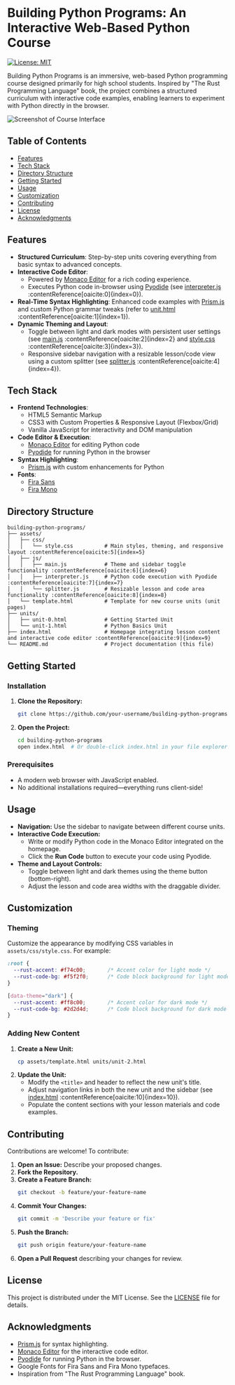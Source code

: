 # Building Python Programs: An Interactive Web-Based Python Course

[![License: MIT](https://img.shields.io/badge/License-MIT-yellow.svg)](https://opensource.org/licenses/MIT)

Building Python Programs is an immersive, web-based Python programming course designed primarily for high school students. Inspired by "The Rust Programming Language" book, the project combines a structured curriculum with interactive code examples, enabling learners to experiment with Python directly in the browser.

![Screenshot of Course Interface](./assets/screenshots/screenshot.png)

## Table of Contents

- [Features](#features)
- [Tech Stack](#tech-stack)
- [Directory Structure](#directory-structure)
- [Getting Started](#getting-started)
- [Usage](#usage)
- [Customization](#customization)
- [Contributing](#contributing)
- [License](#license)
- [Acknowledgments](#acknowledgments)

## Features

- **Structured Curriculum**: Step-by-step units covering everything from basic syntax to advanced concepts.
- **Interactive Code Editor**: 
  - Powered by [Monaco Editor](https://microsoft.github.io/monaco-editor/) for a rich coding experience.
  - Executes Python code in-browser using [Pyodide](https://pyodide.org/) (see [interpreter.js](./assets/js/interpreter.js) :contentReference[oaicite:0]{index=0}).
- **Real-Time Syntax Highlighting**: Enhanced code examples with [Prism.js](https://prismjs.com/) and custom Python grammar tweaks (refer to [unit.html](./assets/template.html) :contentReference[oaicite:1]{index=1}).
- **Dynamic Theming and Layout**: 
  - Toggle between light and dark modes with persistent user settings (see [main.js](./assets/js/main.js) :contentReference[oaicite:2]{index=2} and [style.css](./assets/css/style.css) :contentReference[oaicite:3]{index=3}).
  - Responsive sidebar navigation with a resizable lesson/code view using a custom splitter (see [splitter.js](./assets/js/splitter.js) :contentReference[oaicite:4]{index=4}).

## Tech Stack

- **Frontend Technologies**:
  - HTML5 Semantic Markup
  - CSS3 with Custom Properties & Responsive Layout (Flexbox/Grid)
  - Vanilla JavaScript for interactivity and DOM manipulation
- **Code Editor & Execution**:
  - [Monaco Editor](https://microsoft.github.io/monaco-editor/) for editing Python code
  - [Pyodide](https://pyodide.org/) for running Python in the browser
- **Syntax Highlighting**:
  - [Prism.js](https://prismjs.com/) with custom enhancements for Python
- **Fonts**:
  - [Fira Sans](https://fonts.google.com/specimen/Fira+Sans)
  - [Fira Mono](https://fonts.google.com/specimen/Fira+Mono)

## Directory Structure

```
building-python-programs/
├── assets/
│   ├── css/
│   │   └── style.css          # Main styles, theming, and responsive layout :contentReference[oaicite:5]{index=5}
│   ├── js/
│   │   ├── main.js            # Theme and sidebar toggle functionality :contentReference[oaicite:6]{index=6}
│   │   ├── interpreter.js     # Python code execution with Pyodide :contentReference[oaicite:7]{index=7}
│   │   └── splitter.js        # Resizable lesson and code area functionality :contentReference[oaicite:8]{index=8}
│   └── template.html          # Template for new course units (unit pages)
├── units/
│   ├── unit-0.html            # Getting Started Unit
│   └── unit-1.html            # Python Basics Unit
├── index.html                 # Homepage integrating lesson content and interactive code editor :contentReference[oaicite:9]{index=9}
└── README.md                  # Project documentation (this file)
```

## Getting Started

### Installation

1. **Clone the Repository:**
   ```bash
   git clone https://github.com/your-username/building-python-programs.git
   ```
2. **Open the Project:**
   ```bash
   cd building-python-programs
   open index.html  # Or double-click index.html in your file explorer to launch in your browser.
   ```

### Prerequisites

- A modern web browser with JavaScript enabled.
- No additional installations required—everything runs client-side!

## Usage

- **Navigation:** Use the sidebar to navigate between different course units.
- **Interactive Code Execution:** 
  - Write or modify Python code in the Monaco Editor integrated on the homepage.
  - Click the **Run Code** button to execute your code using Pyodide.
- **Theme and Layout Controls:**
  - Toggle between light and dark themes using the theme button (bottom-right).
  - Adjust the lesson and code area widths with the draggable divider.

## Customization

### Theming

Customize the appearance by modifying CSS variables in `assets/css/style.css`. For example:

```css
:root {
  --rust-accent: #f74c00;       /* Accent color for light mode */
  --rust-code-bg: #f5f2f0;      /* Code block background for light mode */
}

[data-theme="dark"] {
  --rust-accent: #ff8c00;       /* Accent color for dark mode */
  --rust-code-bg: #2d2d4d;      /* Code block background for dark mode */
}
```

### Adding New Content

1. **Create a New Unit:**
   ```bash
   cp assets/template.html units/unit-2.html
   ```
2. **Update the Unit:**
   - Modify the `<title>` and header to reflect the new unit's title.
   - Adjust navigation links in both the new unit and the sidebar (see [index.html](./index.html) :contentReference[oaicite:10]{index=10}).
   - Populate the content sections with your lesson materials and code examples.

## Contributing

Contributions are welcome! To contribute:

1. **Open an Issue:** Describe your proposed changes.
2. **Fork the Repository.**
3. **Create a Feature Branch:**
   ```bash
   git checkout -b feature/your-feature-name
   ```
4. **Commit Your Changes:**
   ```bash
   git commit -m 'Describe your feature or fix'
   ```
5. **Push the Branch:**
   ```bash
   git push origin feature/your-feature-name
   ```
6. **Open a Pull Request** describing your changes for review.

## License

This project is distributed under the MIT License. See the [LICENSE](./LICENSE) file for details.

## Acknowledgments

- [Prism.js](https://prismjs.com/) for syntax highlighting.
- [Monaco Editor](https://microsoft.github.io/monaco-editor/) for the interactive code editor.
- [Pyodide](https://pyodide.org/) for running Python in the browser.
- Google Fonts for Fira Sans and Fira Mono typefaces.
- Inspiration from "The Rust Programming Language" book.
